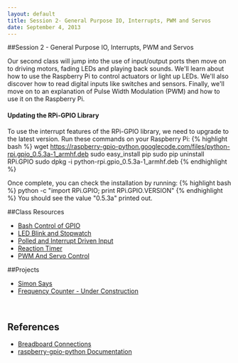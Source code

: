 ```yaml
---
layout: default
title: Session 2- General Purpose IO, Interrupts, PWM and Servos
date: September 4, 2013
---
```


##Session 2 - General Purpose IO, Interrupts, PWM and Servos

Our second class will jump into the use of input/output ports then move on to driving motors, fading LEDs and playing back sounds. We'll learn about how to use the Raspberry Pi to control actuators or light up LEDs. We'll also discover how to read digital inputs like switches and sensors. Finally, we'll move on to an explanation of Pulse Width Modulation (PWM) and how to use it on the Raspberry Pi. 

#### Updating the RPi-GPIO Library
  To use the interrupt features of the RPi-GPIO library, we need to upgrade to the latest version. Run these commands on your Raspberry Pi:
{% highlight bash %}
  wget https://raspberry-gpio-python.googlecode.com/files/python-rpi.gpio_0.5.3a-1_armhf.deb
  sudo easy_install pip
  sudo pip uninstall RPi.GPIO
  sudo dpkg -i python-rpi.gpio_0.5.3a-1_armhf.deb
{% endhighlight %}

Once complete, you can check the installation by running: 
{% highlight bash %}
python -c "import RPi.GPIO; print RPi.GPIO.VERSION"
{% endhighlight %}
You should see the value "0.5.3a" printed out.


##Class Resources
* [Bash Control of GPIO](session2/bash.html)
* [LED Blink and Stopwatch](session2/project1-beginner.html)
* [Polled and Interrupt Driven Input](session2/input.html)
* [Reaction Timer](session2/project2-beginner.html)
* [PWM And Servo Control](session2/pwm-servo.html)

##Projects
* [Simon Says](session2/project1-intermediate.html)
* [Frequency Counter - Under Construction]()




<br/>

## References
* [Breadboard Connections](https://dl.dropboxusercontent.com/u/1733921/Raspberry%20Pi/Breadboard%20Connections.jpg)
* [raspberry-gpio-python Documentation](https://code.google.com/p/raspberry-gpio-python/wiki/Examples)
